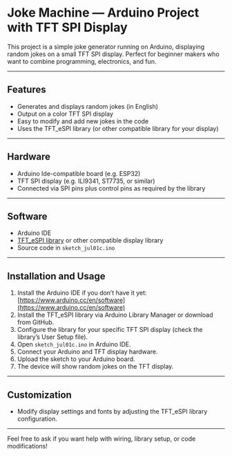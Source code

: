 # Joke Machine — Arduino Project with TFT SPI Display

This project is a simple joke generator running on Arduino, displaying random jokes on a small TFT SPI display. Perfect for beginner makers who want to combine programming, electronics, and fun.

---

## Features

- Generates and displays random jokes (in English)
- Output on a color TFT SPI display
- Easy to modify and add new jokes in the code
- Uses the TFT_eSPI library (or other compatible library for your display)

---

## Hardware

- Arduino Ide-compatible board (e.g. ESP32)
- TFT SPI display (e.g. ILI9341, ST7735, or similar)
- Connected via SPI pins plus control pins as required by the library

---

## Software

- Arduino IDE
- [TFT_eSPI library](https://github.com/Bodmer/TFT_eSPI) or other compatible display library
- Source code in `sketch_jul01c.ino`

---

## Installation and Usage

1. Install the Arduino IDE if you don’t have it yet: [https://www.arduino.cc/en/software](https://www.arduino.cc/en/software)
2. Install the TFT_eSPI library via Arduino Library Manager or download from GitHub.
3. Configure the library for your specific TFT SPI display (check the library’s User Setup file).
4. Open `sketch_jul01c.ino` in Arduino IDE.
5. Connect your Arduino and TFT display hardware.
6. Upload the sketch to your Arduino board.
7. The device will show random jokes on the TFT display.

---

## Customization


- Modify display settings and fonts by adjusting the TFT_eSPI library configuration.

---



Feel free to ask if you want help with wiring, library setup, or code modifications!

